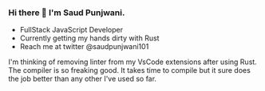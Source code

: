 ### Hi there 👋 I'm Saud Punjwani.

- FullStack JavaScript Developer
- Currently getting my hands dirty with Rust
- Reach me at twitter @saudpunjwani101

I'm thinking of removing linter from my VsCode extensions after using Rust. The compiler is so freaking good. It takes time to compile but it sure does the job better than any other I've used so far.

<!--
**saudpunjwani101/saudpunjwani101** is a ✨ _special_ ✨ repository because its `README.md` (this file) appears on your GitHub profile.

Here are some ideas to get you started:

- 🔭 I’m currently working on ...
- 🌱 I’m currently learning ...
- 👯 I’m looking to collaborate on ...
- 🤔 I’m looking for help with ...
- 💬 Ask me about ...
- 📫 How to reach me: ...
- 😄 Pronouns: ...
- ⚡ Fun fact: ...
-->
